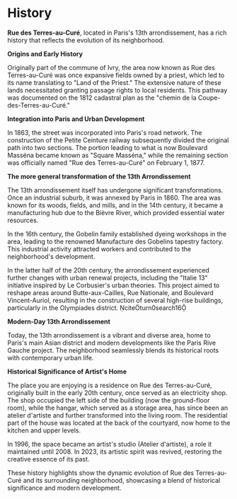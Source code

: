 # History #

**Rue des Terres-au-Curé**, located in Paris's 13th arrondissement, has a rich history that reflects the evolution of its neighborhood.

**Origins and Early History**

Originally part of the commune of Ivry, the area now known as Rue des Terres-au-Curé was once expansive fields owned by a priest, which led to its name translating to "Land of the Priest." The extensive nature of these lands necessitated granting passage rights to local residents. This pathway was documented on the 1812 cadastral plan as the "chemin de la Coupe-des-Terres-au-Curé."


**Integration into Paris and Urban Development**

In 1863, the street was incorporated into Paris's road network. The construction of the Petite Ceinture railway subsequently divided the original path into two sections. The portion leading to what is now Boulevard Masséna became known as "Square Masséna," while the remaining section was officially named "Rue des Terres-au-Curé" on February 1, 1877.

**The more general transformation of the 13th Arrondissement**

The 13th arrondissement itself has undergone significant transformations. Once an industrial suburb, it was annexed by Paris in 1860. The area was known for its woods, fields, and mills, and in the 14th century, it became a manufacturing hub due to the Bièvre River, which provided essential water resources.

In the 16th century, the Gobelin family established dyeing workshops in the area, leading to the renowned Manufacture des Gobelins tapestry factory. This industrial activity attracted workers and contributed to the neighborhood's development.

In the latter half of the 20th century, the arrondissement experienced further changes with urban renewal projects, including the "Italie 13" initiative inspired by Le Corbusier's urban theories. This project aimed to reshape areas around Butte-aux-Cailles, Rue Nationale, and Boulevard Vincent-Auriol, resulting in the construction of several high-rise buildings, particularly in the Olympiades district. citeturn0search16

**Modern-Day 13th Arrondissement**

Today, the 13th arrondissement is a vibrant and diverse area, home to Paris's main Asian district and modern developments like the Paris Rive Gauche project. The neighborhood seamlessly blends its historical roots with contemporary urban life.

**Historical Significance of Artist's Home**

The place you are enjoying is a residence on Rue des Terres-au-Curé, originally built in the early 20th century, once served as an electricity shop. The shop occupied the left side of the building (now the ground-floor room), while the hangar, which served as a storage area, has since been an atelier d'artiste and further transformed into the living room. The residential part of the house was located at the back of the courtyard, now home to the kitchen and upper levels.

In 1996, the space became an artist's studio (Atelier d'artiste), a role it maintained until 2008. In 2023, its artistic spirit was revived, restoring the creative essence of its past.

These history highlights show the dynamic evolution of Rue des Terres-au-Curé and its surrounding neighborhood, showcasing a blend of historical significance and modern development. 
